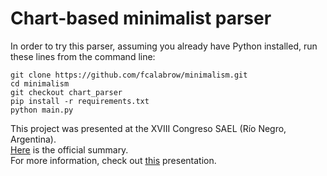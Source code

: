 # Chart-based minimalist parser
In order to try this parser, assuming you already have Python installed, run these lines from the command line:
```
git clone https://github.com/fcalabrow/minimalism.git
cd minimalism
git checkout chart_parser
pip install -r requirements.txt
python main.py
```

This project was presented at the XVIII Congreso SAEL (Río Negro, Argentina).<br>
[Here](https://fadelweb.uncoma.edu.ar/wp-content/uploads/2023/07/XVIII-SAEL_Libro-de-resumenes.pdf) is the official summary.<br>
For more information, check out [this](https://drive.google.com/file/d/1BBzLy_U0Vf0MjPyBI74fiE7eIND6QTLn/view?usp=share_link) presentation.
